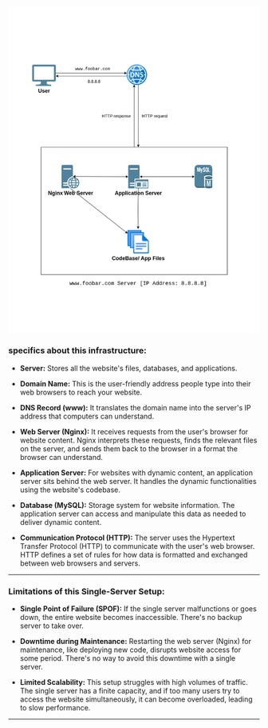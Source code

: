 ![whiteboard](Task0.drawio-1.png)   
   
### specifics about this infrastructure:   
   
- **Server:** Stores all the website's files, databases, and applications.   
   
- **Domain Name:** This is the user-friendly address people type into their web browsers to reach your website.   
   
- **DNS Record (www):** It translates the domain name into the server's IP address that computers can understand.   
   
- **Web Server (Nginx):** It receives requests from the user's browser for website content. Nginx interprets these requests, finds the relevant files on the server, and sends them back to the browser in a format the browser can understand.   
   
- **Application Server:**  For websites with dynamic content, an application server sits behind the web server. It handles the dynamic functionalities using the website's codebase.   
   
- **Database (MySQL):** Storage system for website information. The application server can access and manipulate this data as needed to deliver dynamic content.   
   
- **Communication Protocol (HTTP):** The server uses the Hypertext Transfer Protocol (HTTP) to communicate with the user's web browser.  HTTP defines a set of rules for how data is formatted and exchanged between web browsers and servers.   
***   
   
### Limitations of this Single-Server Setup:   

- **Single Point of Failure (SPOF):** If the single server malfunctions or goes down, the entire website becomes inaccessible. There's no backup server to take over.   
   
- **Downtime during Maintenance:**  Restarting the web server (Nginx) for maintenance, like deploying new code, disrupts website access for some period.  There's no way to avoid this downtime with a single server.   
   
- **Limited Scalability:** This setup struggles with high volumes of traffic. The single server has a finite capacity, and if too many users try to access the website simultaneously, it can become overloaded, leading to slow performance.   
***   